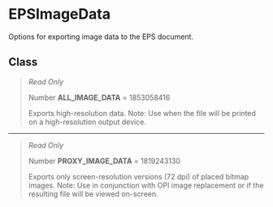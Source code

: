 # EPSImageData
Options for exporting image data to the EPS document.

## Class
> *Read Only* 
> 
> Number **ALL_IMAGE_DATA** = 1853058416
> 
> Exports high-resolution data. Note: Use when the file will be printed on a high-resolution output device.
*** 
> *Read Only* 
> 
> Number **PROXY_IMAGE_DATA** = 1819243130
> 
> Exports only screen-resolution versions (72 dpi) of placed bitmap images. Note: Use in conjunction with OPI image replacement or if the resulting file will be viewed on-screen.

